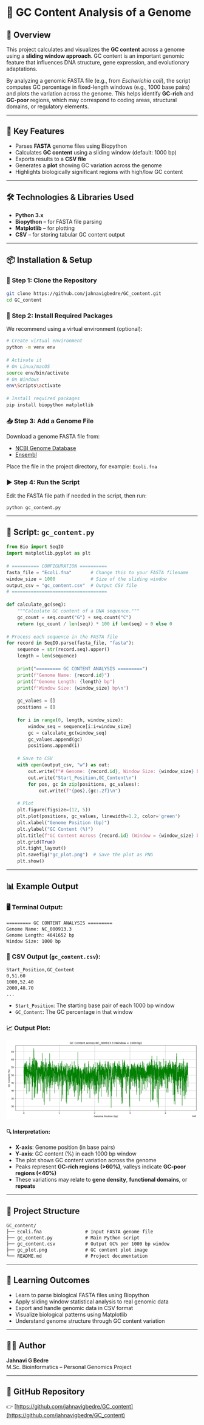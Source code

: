 # 🔬 GC Content Analysis of a Genome

## 🧬 Overview

This project calculates and visualizes the **GC content** across a genome using a **sliding window approach**. GC content is an important genomic feature that influences DNA structure, gene expression, and evolutionary adaptations.

By analyzing a genomic FASTA file (e.g., from *Escherichia coli*), the script computes GC percentage in fixed-length windows (e.g., 1000 base pairs) and plots the variation across the genome. This helps identify **GC-rich** and **GC-poor** regions, which may correspond to coding areas, structural domains, or regulatory elements.

---

## 📌 Key Features

- Parses **FASTA** genome files using Biopython  
- Calculates **GC content** using a sliding window (default: 1000 bp)  
- Exports results to a **CSV file**  
- Generates a **plot** showing GC variation across the genome  
- Highlights biologically significant regions with high/low GC content  

---

## 🛠️ Technologies & Libraries Used

- **Python 3.x**  
- **Biopython** – for FASTA file parsing  
- **Matplotlib** – for plotting  
- **CSV** – for storing tabular GC content output  

---

## 📦 Installation & Setup

### 🔁 Step 1: Clone the Repository

```bash
git clone https://github.com/jahnavigbedre/GC_content.git
cd GC_content
```

### 💾 Step 2: Install Required Packages

We recommend using a virtual environment (optional):

```bash
# Create virtual environment
python -m venv env

# Activate it
# On Linux/macOS
source env/bin/activate
# On Windows
env\Scripts\activate

# Install required packages
pip install biopython matplotlib
```

### 📥 Step 3: Add a Genome File

Download a genome FASTA file from:

- [NCBI Genome Database](https://www.ncbi.nlm.nih.gov/genome/)
- [Ensembl](https://www.ensembl.org/)

Place the file in the project directory, for example:
`Ecoli.fna`

### ▶️ Step 4: Run the Script

Edit the FASTA file path if needed in the script, then run:

```bash
python gc_content.py
```

---

## 📜 Script: `gc_content.py`

```python
from Bio import SeqIO
import matplotlib.pyplot as plt

# ========== CONFIGURATION ==========
fasta_file = "Ecoli.fna"       # Change this to your FASTA filename
window_size = 1000             # Size of the sliding window
output_csv = "gc_content.csv"  # Output CSV file
# ===================================

def calculate_gc(seq):
    """Calculate GC content of a DNA sequence."""
    gc_count = seq.count("G") + seq.count("C")
    return (gc_count / len(seq)) * 100 if len(seq) > 0 else 0

# Process each sequence in the FASTA file
for record in SeqIO.parse(fasta_file, "fasta"):
    sequence = str(record.seq).upper()
    length = len(sequence)

    print("========= GC CONTENT ANALYSIS =========")
    print(f"Genome Name: {record.id}")
    print(f"Genome Length: {length} bp")
    print(f"Window Size: {window_size} bp\n")

    gc_values = []
    positions = []

    for i in range(0, length, window_size):
        window_seq = sequence[i:i+window_size]
        gc = calculate_gc(window_seq)
        gc_values.append(gc)
        positions.append(i)

    # Save to CSV
    with open(output_csv, "w") as out:
        out.write(f"# Genome: {record.id}, Window Size: {window_size} bp\n")
        out.write("Start_Position,GC_Content\n")
        for pos, gc in zip(positions, gc_values):
            out.write(f"{pos},{gc:.2f}\n")

    # Plot
    plt.figure(figsize=(12, 5))
    plt.plot(positions, gc_values, linewidth=1.2, color='green')
    plt.xlabel("Genome Position (bp)")
    plt.ylabel("GC Content (%)")
    plt.title(f"GC Content Across {record.id} (Window = {window_size} bp)")
    plt.grid(True)
    plt.tight_layout()
    plt.savefig("gc_plot.png")  # Save the plot as PNG
    plt.show()
```

---

## 📊 Example Output

### 🖥️ Terminal Output:

```
========= GC CONTENT ANALYSIS =========
Genome Name: NC_000913.3
Genome Length: 4641652 bp
Window Size: 1000 bp
```

### 📁 CSV Output (`gc_content.csv`):

```
Start_Position,GC_Content
0,51.60
1000,52.40
2000,48.70
...
```

- `Start_Position`: The starting base pair of each 1000 bp window  
- `GC_Content`: The GC percentage in that window  

### 📈 Output Plot:

![GC Content Plot](gc_plot.png)

#### 🔍 Interpretation:

- **X-axis**: Genome position (in base pairs)  
- **Y-axis**: GC content (%) in each 1000 bp window  
- The plot shows GC content variation across the genome  
- Peaks represent **GC-rich regions (>60%)**, valleys indicate **GC-poor regions (<40%)**  
- These variations may relate to **gene density**, **functional domains**, or **repeats**

---

## 📂 Project Structure

```
GC_content/
├── Ecoli.fna                # Input FASTA genome file
├── gc_content.py            # Main Python script
├── gc_content.csv           # Output GC% per 1000 bp window
├── gc_plot.png              # GC content plot image
└── README.md                # Project documentation
```

---

## 🧠 Learning Outcomes

- Learn to parse biological FASTA files using Biopython  
- Apply sliding window statistical analysis to real genomic data  
- Export and handle genomic data in CSV format  
- Visualize biological patterns using Matplotlib  
- Understand genome structure through GC content variation  

---

## 👩‍💻 Author

**Jahnavi G Bedre**  
M.Sc. Bioinformatics – Personal Genomics Project

---

## 🔗 GitHub Repository

👉 [https://github.com/jahnavigbedre/GC_content](https://github.com/jahnavigbedre/GC_content)  



